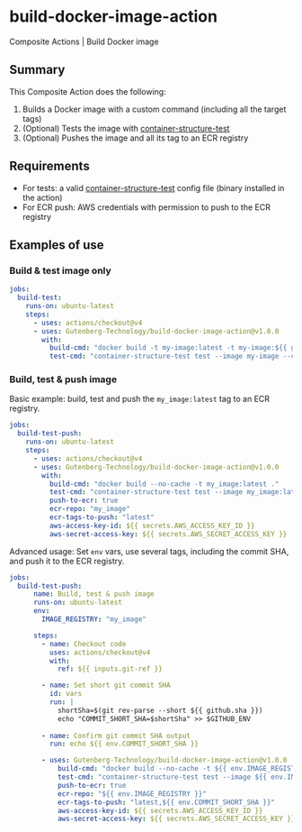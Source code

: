 # build-docker-image-action

Composite Actions | Build Docker image

## Summary

This Composite Action does the following:

1. Builds a Docker image with a custom command (including all the target tags)
2. (Optional) Tests the image with [container-structure-test](https://github.com/GoogleContainerTools/container-structure-test)
3. (Optional) Pushes the image and all its tag to an ECR registry

## Requirements

- For tests: a valid [container-structure-test](https://github.com/GoogleContainerTools/container-structure-test) config file (binary installed in the action)
- For ECR push: AWS credentials with permission to push to the ECR registry

## Examples of use

### Build & test image only

```yaml
jobs:
  build-test:
    runs-on: ubuntu-latest
    steps:
      - uses: actions/checkout@v4
      - uses: Gutenberg-Technology/build-docker-image-action@v1.0.0
        with:
          build-cmd: "docker build -t my-image:latest -t my-image:${{ github.sha }} ."
          test-cmd: "container-structure-test test --image my-image --config test-config.yaml"
```

### Build, test & push image

Basic example: build, test and push the `my_image:latest` tag to an ECR registry.

```yaml
jobs:
  build-test-push:
    runs-on: ubuntu-latest
    steps:
      - uses: actions/checkout@v4
      - uses: Gutenberg-Technology/build-docker-image-action@v1.0.0
        with:
          build-cmd: "docker build --no-cache -t my_image:latest ."
          test-cmd: "container-structure-test test --image my_image:latest --config container_structure_test.yaml"
          push-to-ecr: true
          ecr-repo: "my_image"
          ecr-tags-to-push: "latest"
          aws-access-key-id: ${{ secrets.AWS_ACCESS_KEY_ID }}
          aws-secret-access-key: ${{ secrets.AWS_SECRET_ACCESS_KEY }}
```

Advanced usage: Set `env` vars, use several tags, including the commit SHA, and push it to the ECR registry.

```yaml
jobs:
  build-test-push:
      name: Build, test & push image
      runs-on: ubuntu-latest
      env:
        IMAGE_REGISTRY: "my_image"

      steps:
        - name: Checkout code
          uses: actions/checkout@v4
          with:
            ref: ${{ inputs.git-ref }}

        - name: Set short git commit SHA
          id: vars
          run: |
            shortSha=$(git rev-parse --short ${{ github.sha }})
            echo "COMMIT_SHORT_SHA=$shortSha" >> $GITHUB_ENV
          
        - name: Confirm git commit SHA output
          run: echo ${{ env.COMMIT_SHORT_SHA }}

        - uses: Gutenberg-Technology/build-docker-image-action@v1.0.0
            build-cmd: "docker build --no-cache -t ${{ env.IMAGE_REGISTRY }}:latest -t ${{ env.IMAGE_REGISTRY }}:${{ env.COMMIT_SHORT_SHA }} ."
            test-cmd: "container-structure-test test --image ${{ env.IMAGE_REGISTRY }}:${{ env.COMMIT_SHORT_SHA }} --config container_structure_test.yaml"
            push-to-ecr: true
            ecr-repo: "${{ env.IMAGE_REGISTRY }}"
            ecr-tags-to-push: "latest,${{ env.COMMIT_SHORT_SHA }}"
            aws-access-key-id: ${{ secrets.AWS_ACCESS_KEY_ID }}
            aws-secret-access-key: ${{ secrets.AWS_SECRET_ACCESS_KEY }}
```